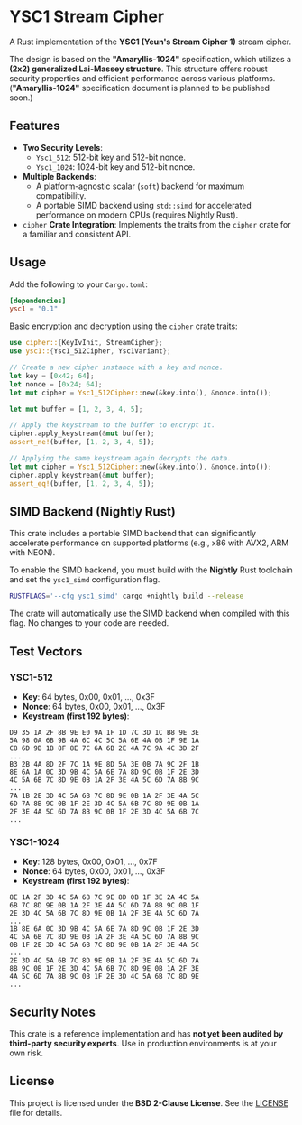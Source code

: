# YSC1 Stream Cipher
A Rust implementation of the **YSC1 (Yeun's Stream Cipher 1)** stream cipher.

The design is based on the **"Amaryllis-1024"** specification, which utilizes a **(2x2) generalized Lai-Massey structure**. This structure offers robust security properties and efficient performance across various platforms.
(**"Amaryllis-1024"** specification document is planned to be published soon.)

## Features
* **Two Security Levels**:
    - `Ysc1_512`: 512-bit key and 512-bit nonce.
    - `Ysc1_1024`: 1024-bit key and 512-bit nonce.
* **Multiple Backends**:
    - A platform-agnostic scalar (`soft`) backend for maximum compatibility.
    - A portable SIMD backend using `std::simd` for accelerated performance on modern CPUs (requires Nightly Rust).
* `cipher` **Crate Integration**: Implements the traits from the `cipher` crate for a familiar and consistent API.

## Usage
Add the following to your `Cargo.toml`:
``` toml
[dependencies]
ysc1 = "0.1"
```
Basic encryption and decryption using the `cipher` crate traits:
``` rust
use cipher::{KeyIvInit, StreamCipher};
use ysc1::{Ysc1_512Cipher, Ysc1Variant};

// Create a new cipher instance with a key and nonce.
let key = [0x42; 64];
let nonce = [0x24; 64];
let mut cipher = Ysc1_512Cipher::new(&key.into(), &nonce.into());

let mut buffer = [1, 2, 3, 4, 5];

// Apply the keystream to the buffer to encrypt it.
cipher.apply_keystream(&mut buffer);
assert_ne!(buffer, [1, 2, 3, 4, 5]);

// Applying the same keystream again decrypts the data.
let mut cipher = Ysc1_512Cipher::new(&key.into(), &nonce.into());
cipher.apply_keystream(&mut buffer);
assert_eq!(buffer, [1, 2, 3, 4, 5]);
```

## SIMD Backend (Nightly Rust)
This crate includes a portable SIMD backend that can significantly accelerate performance on supported platforms (e.g., x86 with AVX2, ARM with NEON).

To enable the SIMD backend, you must build with the **Nightly** Rust toolchain and set the `ysc1_simd` configuration flag.
``` bash
RUSTFLAGS='--cfg ysc1_simd' cargo +nightly build --release
```
The crate will automatically use the SIMD backend when compiled with this flag. No changes to your code are needed.

## Test Vectors
### YSC1-512
* **Key**: 64 bytes, 0x00, 0x01, ..., 0x3F
* **Nonce**: 64 bytes, 0x00, 0x01, ..., 0x3F
* **Keystream (first 192 bytes)**:
```
D9 35 1A 2F 8B 9E E0 9A 1F 1D 7C 3D 1C B8 9E 3E
5A 98 0A 6B 9B 4A 6C 4C 5C 5A 6E 4A 0B 1F 9E 1A
C8 6D 9B 1B 8F 8E 7C 6A 6B 2E 4A 7C 9A 4C 3D 2F
...
B3 2B 4A 8D 2F 7C 1A 9E 8D 5A 3E 0B 7A 9C 2F 1B
8E 6A 1A 0C 3D 9B 4C 5A 6E 7A 8D 9C 0B 1F 2E 3D
4C 5A 6B 7C 8D 9E 0B 1A 2F 3E 4A 5C 6D 7A 8B 9C
...
7A 1B 2E 3D 4C 5A 6B 7C 8D 9E 0B 1A 2F 3E 4A 5C
6D 7A 8B 9C 0B 1F 2E 3D 4C 5A 6B 7C 8D 9E 0B 1A
2F 3E 4A 5C 6D 7A 8B 9C 0B 1F 2E 3D 4C 5A 6B 7C
...
```
### YSC1-1024
* **Key**: 128 bytes, 0x00, 0x01, ..., 0x7F
* **Nonce**: 64 bytes, 0x00, 0x01, ..., 0x3F
* **Keystream (first 192 bytes)**:
```
8E 1A 2F 3D 4C 5A 6B 7C 9E 8D 0B 1F 3E 2A 4C 5A
6B 7C 8D 9E 0B 1A 2F 3E 4A 5C 6D 7A 8B 9C 0B 1F
2E 3D 4C 5A 6B 7C 8D 9E 0B 1A 2F 3E 4A 5C 6D 7A
...
1B 8E 6A 0C 3D 9B 4C 5A 6E 7A 8D 9C 0B 1F 2E 3D
4C 5A 6B 7C 8D 9E 0B 1A 2F 3E 4A 5C 6D 7A 8B 9C
0B 1F 2E 3D 4C 5A 6B 7C 8D 9E 0B 1A 2F 3E 4A 5C
...
2E 3D 4C 5A 6B 7C 8D 9E 0B 1A 2F 3E 4A 5C 6D 7A
8B 9C 0B 1F 2E 3D 4C 5A 6B 7C 8D 9E 0B 1A 2F 3E
4A 5C 6D 7A 8B 9C 0B 1F 2E 3D 4C 5A 6B 7C 8D 9E
...
```

## Security Notes
This crate is a reference implementation and has **not yet been audited by third-party security experts**. Use in production environments is at your own risk.

## License
This project is licensed under the **BSD 2-Clause License**. See the [LICENSE](./LICENSE) file for details.
